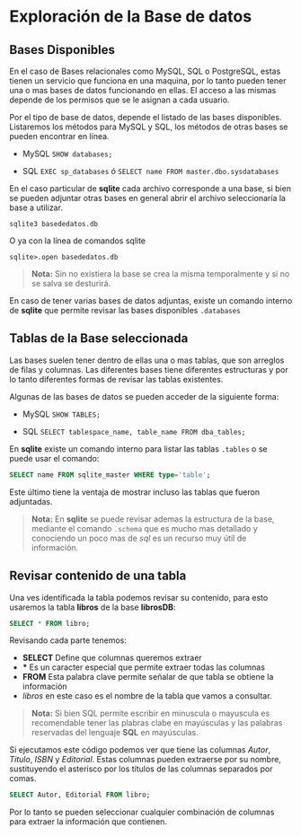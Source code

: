 # Exploración de la Base de datos

## Bases Disponibles

En el caso de Bases relacionales como MySQL, SQL o PostgreSQL, estas tienen un servicio que funciona en una maquina, por
lo tanto pueden tener una o mas bases de datos funcionando en ellas. El acceso a las mismas depende de los permisos que
se le asignan a cada usuario. 

Por el tipo de base de datos, depende el listado de las bases disponibles. Listaremos los métodos para MySQL y SQL, los
métodos de otras bases se pueden encontrar en línea.

- MySQL `SHOW databases;`

- SQL `EXEC sp_databases` ó `SELECT name FROM master.dbo.sysdatabases`

En el caso particular de **sqlite** cada archivo corresponde a una base, si bien se pueden adjuntar otras bases en
general abrir el archivo seleccionaría la base a utilizar.

```
sqlite3 basededatos.db
```

O ya con la línea de comandos sqlite 

```
sqlite>.open basededatos.db
```

>**Nota:**
> Sin no existiera la base se crea la misma temporalmente y si no se salva se desturirá.

En caso de tener varias bases de datos adjuntas, existe un comando interno de **sqlite** que permite revisar las bases
disponibles `.databases` 

## Tablas de la Base seleccionada

Las bases suelen tener dentro de ellas una o mas tablas, que son arreglos de filas y columnas. 
Las diferentes bases tiene diferentes estructuras y por lo tanto diferentes formas de revisar las tablas existentes.

Algunas de las bases de datos se pueden acceder de la siguiente forma:

- MySQL `SHOW TABLES;`

- SQL `SELECT tablespace_name, table_name FROM dba_tables;`

En **sqlite** existe un comando interno para listar las tablas `.tables` o se puede usar el comando:

```sql
SELECT name FROM sqlite_master WHERE type='table';
```
Este último tiene la ventaja de mostrar incluso las tablas que fueron adjuntadas.

> **Nota:**
> En **sqlite** se puede revisar ademas la estructura de la base, mediante el comando `.schema` que es mucho mas
> detallado y conociendo un poco mas de _sql_ es un recurso muy útil de información.

## Revisar contenido de una tabla

Una ves identificada la tabla podemos revisar su contenido, para esto usaremos la tabla **libros** de la base
**librosDB**:

```sql
SELECT * FROM libro;
```

Revisando cada parte tenemos:

- **SELECT** Define que columnas queremos extraer
- **\*** Es un caracter especial que permite extraer todas las columnas
- **FROM** Esta palabra clave permite señalar de que tabla se obtiene la información 
- _libros_ en este caso es el nombre de la tabla que vamos a consultar.

> **Nota:**
> Si bien SQL permite escribir en minuscula o mayuscula es recomendable tener las plabras clabe en mayúsculas y las
> palabras reservadas del lenguaje **SQL** en mayúsculas.

Si ejecutamos este código podemos ver que tiene las columnas _Autor_, _Titulo_, _ISBN_ y _Editorial_.
Estas columnas pueden extraerse por su nombre, sustituyendo el asterisco por los títulos de las columnas separados por
comas.

```sql
SELECT Autor, Editorial FROM libro;
```

Por lo tanto se pueden seleccionar cualquier combinación de columnas para extraer la información que contienen.
